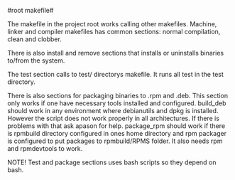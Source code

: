 #root makefile#

The makefile in the project root works calling other makefiles. Machine, linker and compiler makefiles has
common sections: normal compilation, clean and clobber.

There is also install and remove sections that installs or uninstalls binaries to/from the system.

The test section calls to test/ directorys makefile. It runs all test in the test directory.

There is also sections for packaging binaries to .rpm and .deb. This section only works if one
have necessary tools installed and configured. build_deb should work in any environment where
debianutils and dpkg is installed. However the script does not work properly in all architectures.
If there is problems with that ask apason for help. package_rpm should work if there is rpmbuild
directory configured in ones home directory and rpm packager is configured to put packages to
rpmbuild/RPMS folder. It also needs rpm and rpmdevtools to work.

NOTE! Test and package sections uses bash scripts so they depend on bash.